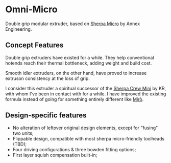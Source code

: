 # Omni-Micro
Double grip modular extruder, based on [Sherpa Micro](https://github.com/Annex-Engineering/Sherpa_Micro-Extruder) by Annex Engineering.

## Concept Features
Double grip extruders have existed for a while. They help conventional hotends reach their thermal bottleneck, adding weight and build cost.

Smooth idler extruders, on the other hand, have proved to increase extruson consistency at the loss of grip.

I consider this extruder a spiritual successor of the [Sherpa Crew Mini](https://github.com/jrlomas/Sherpa-Crew-Mini) by KR, with whom I've been in contact with for a while. I have improved the existing formula instead of going for something entirely different like [Mirò](https://github.com/jrlomas/miro-extruder).



## Design-specific features
- No alteration of leftover original design elements, except for "fusing" two units;
- Flippable design, compatible with most sherpa micro-friendly toolheads (TBD);
- Four driving configurations & three bowden fitting options;
- First layer squish compensation built-in;
